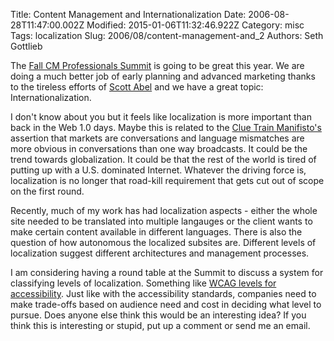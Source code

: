 Title: Content Management and Internationalization
Date: 2006-08-28T11:47:00.002Z
Modified: 2015-01-06T11:32:46.922Z
Category: misc
Tags: localization
Slug: 2006/08/content-management-and_2
Authors: Seth Gottlieb

The [Fall CM Professionals Summit](http://www.cmprofessionals.org/events/summit/fall2006/) is going to be great this year. We are doing a much better job of early planning and advanced marketing thanks to the tireless efforts of [Scott Abel](http://thecontentwrangler.com/) and we have a great topic: Internationalization.   

I don't know about you but it feels like localization is more important than back in the Web 1.0 days. Maybe this is related to the [Clue Train Manifisto's](http://www.cluetrain.com/) assertion that markets are conversations and language mismatches are more obvious in conversations than one way broadcasts. It could be the trend towards globalization. It could be that the rest of the world is tired of putting up with a U.S. dominated Internet. Whatever the driving force is, localization is no longer that road-kill requirement that gets cut out of scope on the first round.   

Recently, much of my work has had localization aspects - either the whole site needed to be translated into multiple langauges or the client wants to make certain content available in different languages. There is also the question of how autonomous the localized subsites are. Different levels of localization suggest different architectures and management processes.   

I am considering having a round table at the Summit to discuss a system for classifying levels of localization. Something like [WCAG levels for accessibility](http://www.w3.org/TR/WCAG10/full-checklist.html). Just like with the accessibility standards, companies need to make trade-offs based on audience need and cost in deciding what level to pursue. Does anyone else think this would be an interesting idea? If you think this is interesting or stupid, put up a comment or send me an email.   
